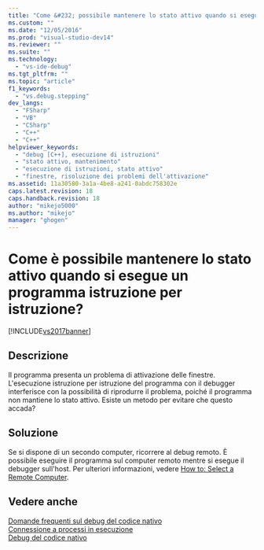 ```yaml
---
title: "Come &#232; possibile mantenere lo stato attivo quando si esegue un programma istruzione per istruzione? | Microsoft Docs"
ms.custom: ""
ms.date: "12/05/2016"
ms.prod: "visual-studio-dev14"
ms.reviewer: ""
ms.suite: ""
ms.technology: 
  - "vs-ide-debug"
ms.tgt_pltfrm: ""
ms.topic: "article"
f1_keywords: 
  - "vs.debug.stepping"
dev_langs: 
  - "FSharp"
  - "VB"
  - "CSharp"
  - "C++"
  - "C++"
helpviewer_keywords: 
  - "debug [C++], esecuzione di istruzioni"
  - "stato attivo, mantenimento"
  - "esecuzione di istruzioni, stato attivo"
  - "finestre, risoluzione dei problemi dell'attivazione"
ms.assetid: 11a30580-3a1a-4be8-a241-0abdc758302e
caps.latest.revision: 18
caps.handback.revision: 18
author: "mikejo5000"
ms.author: "mikejo"
manager: "ghogen"
---
```

# Come &#232; possibile mantenere lo stato attivo quando si esegue un programma istruzione per istruzione?
[!INCLUDE[vs2017banner](../code-quality/includes/vs2017banner.md)]

## Descrizione  
 Il programma presenta un problema di attivazione delle finestre.  L'esecuzione istruzione per istruzione del programma con il debugger interferisce con la possibilità di riprodurre il problema, poiché il programma non mantiene lo stato attivo.  Esiste un metodo per evitare che questo accada?  
  
## Soluzione  
 Se si dispone di un secondo computer, ricorrere al debug remoto.  È possibile eseguire il programma sul computer remoto mentre si esegue il debugger sull'host.  Per ulteriori informazioni, vedere [How to: Select a Remote Computer](http://msdn.microsoft.com/it-it/4332ba8e-2f0b-4f62-b96a-e762b9f3c3ba).  
  
## Vedere anche  
 [Domande frequenti sul debug del codice nativo](../debugger/debugging-native-code-faqs.md)   
 [Connessione a processi in esecuzione](../debugger/attach-to-running-processes-with-the-visual-studio-debugger.md)   
 [Debug del codice nativo](../debugger/debugging-native-code.md)